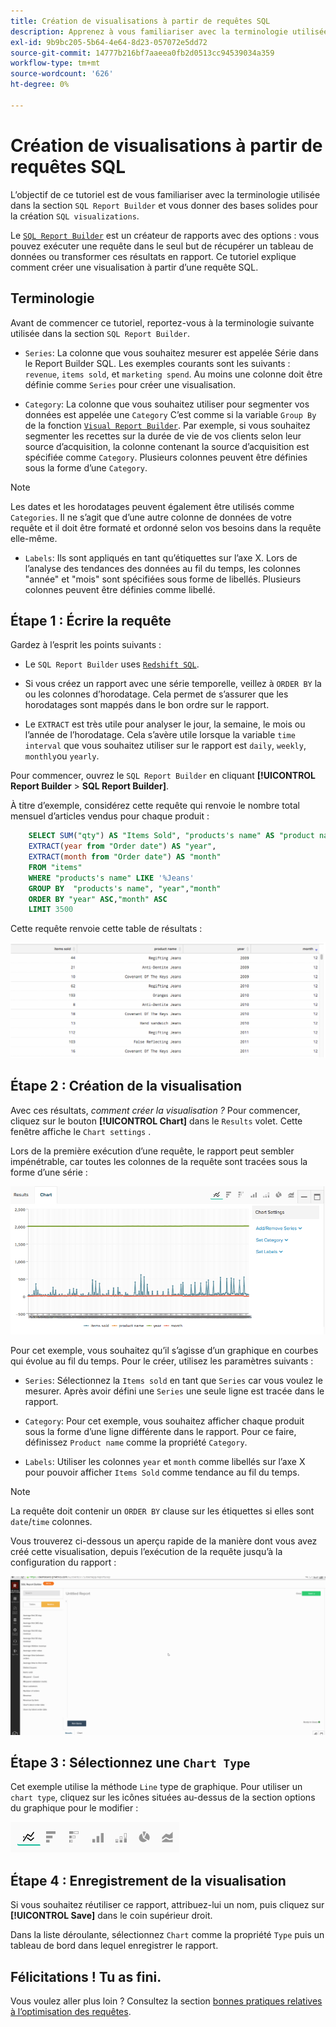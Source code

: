 ```yaml
---
title: Création de visualisations à partir de requêtes SQL
description: Apprenez à vous familiariser avec la terminologie utilisée dans le Report Builder SQL et à vous donner une base solide pour créer des visualisations SQL.
exl-id: 9b9bc205-5b64-4e64-8d23-057072e5dd72
source-git-commit: 14777b216bf7aaeea0fb2d0513cc94539034a359
workflow-type: tm+mt
source-wordcount: '626'
ht-degree: 0%

---
```


# Création de visualisations à partir de requêtes SQL

L’objectif de ce tutoriel est de vous familiariser avec la terminologie utilisée dans la section `SQL Report Builder` et vous donner des bases solides pour la création `SQL visualizations`.

Le [`SQL Report Builder`](../data-analyst/dev-reports/sql-rpt-bldr.md) est un créateur de rapports avec des options : vous pouvez exécuter une requête dans le seul but de récupérer un tableau de données ou transformer ces résultats en rapport. Ce tutoriel explique comment créer une visualisation à partir d’une requête SQL.

## Terminologie

Avant de commencer ce tutoriel, reportez-vous à la terminologie suivante utilisée dans la section `SQL Report Builder`.

- `Series`: La colonne que vous souhaitez mesurer est appelée Série dans le Report Builder SQL. Les exemples courants sont les suivants : `revenue`, `items sold`, et `marketing spend`. Au moins une colonne doit être définie comme `Series` pour créer une visualisation.

- `Category`: La colonne que vous souhaitez utiliser pour segmenter vos données est appelée une `Category` C’est comme si la variable `Group By` de la fonction [`Visual Report Builder`](../data-user/reports/ess-rpt-build-visual.md). Par exemple, si vous souhaitez segmenter les recettes sur la durée de vie de vos clients selon leur source d’acquisition, la colonne contenant la source d’acquisition est spécifiée comme `Category`. Plusieurs colonnes peuvent être définies sous la forme d’une `Category`.

>[!NOTE]
>
>Les dates et les horodatages peuvent également être utilisés comme `Categories`. Il ne s’agit que d’une autre colonne de données de votre requête et il doit être formaté et ordonné selon vos besoins dans la requête elle-même.

- `Labels`: Ils sont appliqués en tant qu’étiquettes sur l’axe X. Lors de l’analyse des tendances des données au fil du temps, les colonnes &quot;année&quot; et &quot;mois&quot; sont spécifiées sous forme de libellés. Plusieurs colonnes peuvent être définies comme libellé.

## Étape 1 : Écrire la requête

Gardez à l’esprit les points suivants :

- Le `SQL Report Builder` uses [`Redshift SQL`](https://docs.aws.amazon.com/redshift/latest/dg/c_redshift-and-postgres-sql.html).

- Si vous créez un rapport avec une série temporelle, veillez à `ORDER BY` la ou les colonnes d’horodatage. Cela permet de s’assurer que les horodatages sont mappés dans le bon ordre sur le rapport.

- Le `EXTRACT` est très utile pour analyser le jour, la semaine, le mois ou l’année de l’horodatage. Cela s’avère utile lorsque la variable `time interval` que vous souhaitez utiliser sur le rapport est `daily`, `weekly`, `monthly`ou `yearly`.

Pour commencer, ouvrez le `SQL Report Builder` en cliquant **[!UICONTROL Report Builder** > **SQL Report Builder]**.

À titre d’exemple, considérez cette requête qui renvoie le nombre total mensuel d’articles vendus pour chaque produit :

```sql
    SELECT SUM("qty") AS "Items Sold", "products's name" AS "product name",
    EXTRACT(year from "Order date") AS "year",
    EXTRACT(month from "Order date") AS "month"
    FROM "items"
    WHERE "products's name" LIKE '%Jeans'
    GROUP BY  "products's name", "year","month"
    ORDER BY "year" ASC,"month" ASC
    LIMIT 3500
```

Cette requête renvoie cette table de résultats :

![](../assets/SQL_results_table.png)

## Étape 2 : Création de la visualisation

Avec ces résultats, *comment créer la visualisation ?* Pour commencer, cliquez sur le bouton **[!UICONTROL Chart]** dans le `Results` volet. Cette fenêtre affiche le `Chart settings` .

Lors de la première exécution d’une requête, le rapport peut sembler impénétrable, car toutes les colonnes de la requête sont tracées sous la forme d’une série :

![](../assets/SQL_initial_report_results.png)

Pour cet exemple, vous souhaitez qu’il s’agisse d’un graphique en courbes qui évolue au fil du temps. Pour le créer, utilisez les paramètres suivants :

- `Series`: Sélectionnez la `Items sold` en tant que `Series` car vous voulez le mesurer. Après avoir défini une `Series` une seule ligne est tracée dans le rapport.

- `Category`: Pour cet exemple, vous souhaitez afficher chaque produit sous la forme d’une ligne différente dans le rapport. Pour ce faire, définissez `Product name` comme la propriété `Category`.

- `Labels`: Utiliser les colonnes `year` et `month` comme libellés sur l’axe X pour pouvoir afficher `Items Sold` comme tendance au fil du temps.

>[!NOTE]
>
>La requête doit contenir un `ORDER BY` clause sur les étiquettes si elles sont `date`/`time` colonnes.

Vous trouverez ci-dessous un aperçu rapide de la manière dont vous avez créé cette visualisation, depuis l’exécution de la requête jusqu’à la configuration du rapport :

![](../assets/SQL_report_settings.gif)

## Étape 3 : Sélectionnez une `Chart Type`

Cet exemple utilise la méthode `Line` type de graphique. Pour utiliser un `chart type`, cliquez sur les icônes situées au-dessus de la section options du graphique pour le modifier :

![](../assets/Chart_types.png)

## Étape 4 : Enregistrement de la visualisation

Si vous souhaitez réutiliser ce rapport, attribuez-lui un nom, puis cliquez sur **[!UICONTROL Save]** dans le coin supérieur droit.

Dans la liste déroulante, sélectionnez `Chart` comme la propriété `Type` puis un tableau de bord dans lequel enregistrer le rapport.

## Félicitations ! Tu as fini.

Vous voulez aller plus loin ? Consultez la section [bonnes pratiques relatives à l’optimisation des requêtes](../best-practices/optimizing-your-sql-queries.md).

